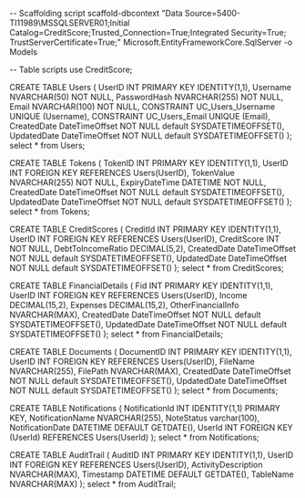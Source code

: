 -- Scaffolding script
scaffold-dbcontext "Data Source=5400-TI11989\MSSQLSERVER01;Initial 
Catalog=CreditScore;Trusted_Connection=True;Integrated Security=True;
TrustServerCertificate=True;" Microsoft.EntityFrameworkCore.SqlServer -o Models



-- Table scripts
use CreditScore;
 
CREATE TABLE Users (
    UserID INT PRIMARY KEY IDENTITY(1,1),
    Username NVARCHAR(50) NOT NULL,
    PasswordHash NVARCHAR(255) NOT NULL,
    Email NVARCHAR(100) NOT NULL,
    CONSTRAINT UC_Users_Username UNIQUE (Username),
    CONSTRAINT UC_Users_Email UNIQUE (Email),
    CreatedDate DateTimeOffset NOT NULL default SYSDATETIMEOFFSET(),
    UpdatedDate DateTimeOffset NOT NULL default SYSDATETIMEOFFSET()
);
select * from Users;
 
CREATE TABLE Tokens (
    TokenID INT PRIMARY KEY IDENTITY(1,1),
    UserID INT FOREIGN KEY REFERENCES Users(UserID),
    TokenValue NVARCHAR(255) NOT NULL,
    ExpiryDateTime DATETIME NOT NULL,
    CreatedDate DateTimeOffset NOT NULL default SYSDATETIMEOFFSET(),
    UpdatedDate DateTimeOffset NOT NULL default SYSDATETIMEOFFSET()
);
select * from Tokens;
 
CREATE TABLE CreditScores (
    CreditId INT PRIMARY KEY IDENTITY(1,1),
    UserID INT FOREIGN KEY REFERENCES Users(UserID),
    CreditScore INT NOT NULL,
    DebtToIncomeRatio DECIMAL(5,2),
    CreatedDate DateTimeOffset NOT NULL default SYSDATETIMEOFFSET(),
    UpdatedDate DateTimeOffset NOT NULL default SYSDATETIMEOFFSET()
);
select * from CreditScores;
 
CREATE TABLE FinancialDetails (
    Fid INT PRIMARY KEY IDENTITY(1,1),
    UserID INT FOREIGN KEY REFERENCES Users(UserID),
    Income DECIMAL(15,2),
    Expenses DECIMAL(15,2),
    OtherFinancialInfo NVARCHAR(MAX),
    CreatedDate DateTimeOffset NOT NULL default SYSDATETIMEOFFSET(),
    UpdatedDate DateTimeOffset NOT NULL default SYSDATETIMEOFFSET()
);
select * from FinancialDetails;
 
CREATE TABLE Documents (
    DocumentID INT PRIMARY KEY IDENTITY(1,1),
    UserID INT FOREIGN KEY REFERENCES Users(UserID),
    FileName NVARCHAR(255),
    FilePath NVARCHAR(MAX),
    CreatedDate DateTimeOffset NOT NULL default SYSDATETIMEOFFSET(),
    UpdatedDate DateTimeOffset NOT NULL default SYSDATETIMEOFFSET()
);
select * from Documents;
 
CREATE TABLE Notifications (
    NotificationId INT IDENTITY(1,1) PRIMARY KEY,
    NotificationName NVARCHAR(255),
    NoteStatus varchar(100),
    NotificationDate DATETIME DEFAULT GETDATE(),
    UserId INT FOREIGN KEY (UserId) REFERENCES Users(UserId) 
);
select * from Notifications;
 
CREATE TABLE AuditTrail (
    AuditID INT PRIMARY KEY IDENTITY(1,1),
    UserID INT FOREIGN KEY REFERENCES Users(UserID),
    ActivityDescription NVARCHAR(MAX),
    Timestamp DATETIME DEFAULT GETDATE(),
   TableName NVARCHAR(MAX)
);
select * from AuditTrail;
